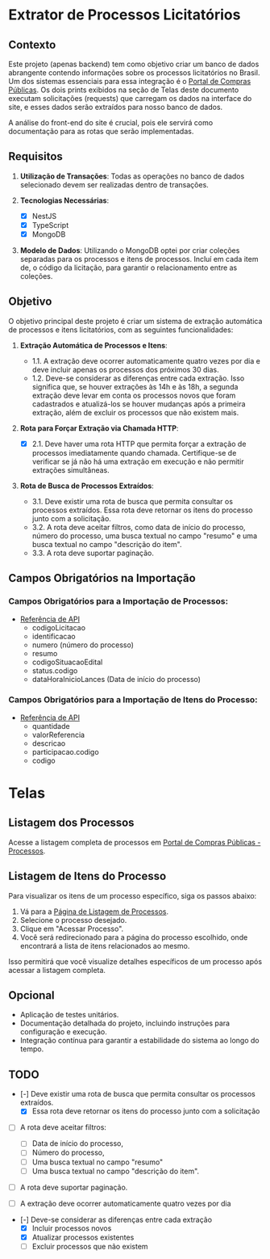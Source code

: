 # Extrator de Processos Licitatórios

## Contexto

Este projeto (apenas backend) tem como objetivo criar um banco de dados abrangente contendo informações sobre os processos licitatórios no Brasil. Um dos sistemas essenciais para essa integração é o [Portal de Compras Públicas](https://www.portaldecompraspublicas.com.br/processos). Os dois prints exibidos na seção de Telas deste documento executam solicitações (requests) que carregam os dados na interface do site, e esses dados serão extraídos para nosso banco de dados.

A análise do front-end do site é crucial, pois ele servirá como documentação para as rotas que serão implementadas.

## Requisitos

1. **Utilização de Transações**: Todas as operações no banco de dados selecionado devem ser realizadas dentro de transações.

2. **Tecnologias Necessárias**:
   - [x] NestJS
   - [x] TypeScript
   - [x] MongoDB

3. **Modelo de Dados**:
   Utilizando o MongoDB optei por criar coleções separadas para os processos e itens de processos. Incluí em cada item de, o código da licitação, para garantir o relacionamento entre as coleções.

## Objetivo

O objetivo principal deste projeto é criar um sistema de extração automática de processos e itens licitatórios, com as seguintes funcionalidades:

1. **Extração Automática de Processos e Itens**:
   - 1.1. A extração deve ocorrer automaticamente quatro vezes por dia e deve incluir apenas os processos dos próximos 30 dias.
   - 1.2. Deve-se considerar as diferenças entre cada extração. Isso significa que, se houver extrações às 14h e às 18h, a segunda extração deve levar em conta os processos novos que foram cadastrados e atualizá-los se houver mudanças após a primeira extração, além de excluir os processos que não existem mais.

2. **Rota para Forçar Extração via Chamada HTTP**:
   - [x] 2.1. Deve haver uma rota HTTP que permita forçar a extração de processos imediatamente quando chamada. Certifique-se de verificar se já não há uma extração em execução e não permitir extrações simultâneas.

3. **Rota de Busca de Processos Extraídos**:
   - 3.1. Deve existir uma rota de busca que permita consultar os processos extraídos. Essa rota deve retornar os itens do processo junto com a solicitação.
   - 3.2. A rota deve aceitar filtros, como data de início do processo, número do processo, uma busca textual no campo "resumo" e uma busca textual no campo "descrição do item".
   - 3.3. A rota deve suportar paginação.

## Campos Obrigatórios na Importação

### Campos Obrigatórios para a Importação de Processos:
- [Referência de API](https://compras.api.portaldecompraspublicas.com.br/v2/licitacao/processos?)
   - codigoLicitacao
   - identificacao
   - numero (número do processo)
   - resumo
   - codigoSituacaoEdital
   - status.codigo
   - dataHoraInicioLances (Data de início do processo)

### Campos Obrigatórios para a Importação de Itens do Processo:
- [Referência de API](https://compras.api.portaldecompraspublicas.com.br/v2/licitacao/252073/itens?filtro=&pagina=1)
   - quantidade
   - valorReferencia
   - descricao
   - participacao.codigo
   - codigo

# Telas

## Listagem dos Processos

Acesse a listagem completa de processos em [Portal de Compras Públicas - Processos](https://www.portaldecompraspublicas.com.br/processos).

## Listagem de Itens do Processo

Para visualizar os itens de um processo específico, siga os passos abaixo:

1. Vá para a [Página de Listagem de Processos](https://www.portaldecompraspublicas.com.br/processos).
2. Selecione o processo desejado.
3. Clique em "Acessar Processo".
4. Você será redirecionado para a página do processo escolhido, onde encontrará a lista de itens relacionados ao mesmo.

Isso permitirá que você visualize detalhes específicos de um processo após acessar a listagem completa.


## Opcional

- Aplicação de testes unitários.
- Documentação detalhada do projeto, incluindo instruções para configuração e execução.
- Integração contínua para garantir a estabilidade do sistema ao longo do tempo.

## TODO
- [-] Deve existir uma rota de busca que permita consultar os processos extraídos.  
  - [x] Essa rota deve retornar os itens do processo junto com a solicitação
- [ ] A rota deve aceitar filtros:
  - [ ] Data de início do processo, 
  - [ ] Número do processo, 
  - [ ] Uma busca textual no campo "resumo" 
  - [ ] Uma busca textual no campo "descrição do item".
- [ ] A rota deve suportar paginação.

- [ ] A extração deve ocorrer automaticamente quatro vezes por dia
- [-] Deve-se considerar as diferenças entre cada extração
  - [x] Incluir processos novos
  - [x] Atualizar processos existentes
  - [ ] Excluir processos que não existem
